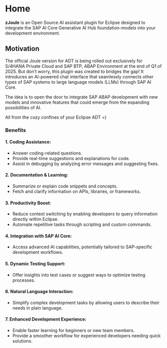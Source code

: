 # Home

**zJoule** is an Open Source AI assistant plugin for Eclipse designed to integrate the SAP AI Core Generative AI Hub foundation-models into your development environment.

## Motivation

The official Joule version for ADT is being rolled out exclusively for S/4HANA Private Cloud and SAP BTP, ABAP Environment at the end of Q1 of 2025. But don’t worry, this plugin was created to bridges the gap! It introduces an AI-powered chat interface that seamlessly connects other types of SAP systems to large language models (LLMs) through SAP AI Core.

The idea is to open the door to integrate SAP ABAP development with new models and innovative features that could emerge from the expanding possibilities of AI. 

All from the cozy confines of your Eclipse ADT =)

### Benefits

#### 1. Coding Assistance:
- Answer coding-related questions.
- Provide real-time suggestions and explanations for code.
- Assist in debugging by analyzing error messages and suggesting fixes.
#### 2. Documentation & Learning:
- Summarize or explain code snippets and concepts.
- Fetch and clarify information on APIs, libraries, or frameworks.
#### 3. Productivity Boost:
- Reduce context switching by enabling developers to query information directly within Eclipse.
- Automate repetitive tasks through scripting and custom commands.
#### 4. Integration with SAP AI Core:
- Access advanced AI capabilities, potentially tailored to SAP-specific development workflows.
#### 5. Dynamic Testing Support:
- Offer insights into test cases or suggest ways to optimize testing processes.
#### 6. Natural Language Interaction:
- Simplify complex development tasks by allowing users to describe their needs in plain language.
#### 7. Enhanced Development Experience:
- Enable faster learning for beginners or new team members.
- Provide a smoother workflow for experienced developers needing quick solutions.